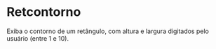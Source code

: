 # Retcontorno
Exiba o contorno de um retângulo, com altura e largura digitados pelo usuário (entre 1 e 10).
